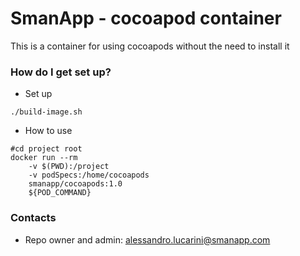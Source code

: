 # SmanApp - cocoapod container #

This is a container for using cocoapods without the need to install it

### How do I get set up? ###
* Set up
```
./build-image.sh
```

* How to use
```
#cd project root
docker run --rm 
    -v $(PWD):/project 
    -v podSpecs:/home/cocoapods 
    smanapp/cocoapods:1.0 
    ${POD_COMMAND}
```

### Contacts ###
* Repo owner and admin: alessandro.lucarini@smanapp.com
